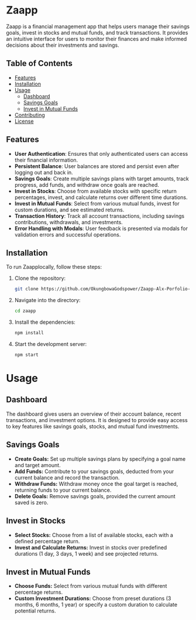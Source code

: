 # Zaapp

Zaapp is a financial management app that helps users manage their savings goals, invest in stocks and mutual funds, and track transactions. It provides an intuitive interface for users to monitor their finances and make informed decisions about their investments and savings.

## Table of Contents
- [Features](#features)
- [Installation](#installation)
- [Usage](#usage)
  - [Dashboard](#dashboard)
  - [Savings Goals](#savings-goals)
  - [Invest in Mutual Funds](#invest-in-mutual-funds)
- [Contributing](#contributing)
- [License](#license)

## Features
- **User Authentication**: Ensures that only authenticated users can access their financial information.
- **Persistent Balance**: User balances are stored and persist even after logging out and back in.
- **Savings Goals**: Create multiple savings plans with target amounts, track progress, add funds, and withdraw once goals are reached.
- **Invest in Stocks**: Choose from available stocks with specific return percentages, invest, and calculate returns over different time durations.
- **Invest in Mutual Funds**: Select from various mutual funds, invest for custom durations, and see estimated returns.
- **Transaction History**: Track all account transactions, including savings contributions, withdrawals, and investments.
- **Error Handling with Modals**: User feedback is presented via modals for validation errors and successful operations.

## Installation
To run Zaapplocally, follow these steps:
1. Clone the repository:
   ```bash
   git clone https://github.com/OkungbowaGodspower/Zaapp-Alx-Porfolio-Project.git
2. Navigate into the directory:
   ```bash
   cd zaapp
3. Install the dependencies:
   ```bash
   npm install
4. Start the development server:
   ```bash
   npm start

# Usage
## Dashboard
The dashboard gives users an overview of their account balance, recent transactions, and investment options. It is designed to provide easy access to key features like savings goals, stocks, and mutual fund investments.

## Savings Goals
- **Create Goals:** Set up multiple savings plans by specifying a goal name and target amount.
- **Add Funds:** Contribute to your savings goals, deducted from your current balance and record the transaction.
- **Withdraw Funds:** Withdraw money once the goal target is reached, returning funds to your current balance.
- **Delete Goals:** Remove savings goals, provided the current amount saved is zero.
## Invest in Stocks
- **Select Stocks:** Choose from a list of available stocks, each with a defined percentage return.
- **Invest and Calculate Returns:** Invest in stocks over predefined durations (1 day, 3 days, 1 week) and see projected returns.
## Invest in Mutual Funds
- **Choose Funds:** Select from various mutual funds with different percentage returns.
- **Custom Investment Durations:** Choose from preset durations (3 months, 6 months, 1 year) or specify a custom duration to calculate potential returns.
